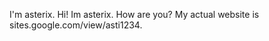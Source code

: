 I'm asterix.
Hi! Im asterix. How are you? My actual website is <link>sites.google.com/view/asti1234</link>.
